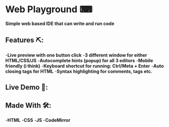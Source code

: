 # Web Playground ⌨
**Simple web based IDE that can write and run code**

## Features ⛏:
-**Live preview with one button click**
-**3 different window for either HTML/CSS/JS**
-**Autocomplete hints (popup) for all 3 editors**
-**Mobile friendly (i think)**
-**Keyboard shortcut for running: Ctrl/Meta + Enter**
-**Auto closing tags for HTML**
-**Syntax highlighting for comments, tags etc.**

## Live Demo 🧰: 

## Made With 🛠:
-**HTML**
-**CSS**
-**JS**
-**CodeMirror**
